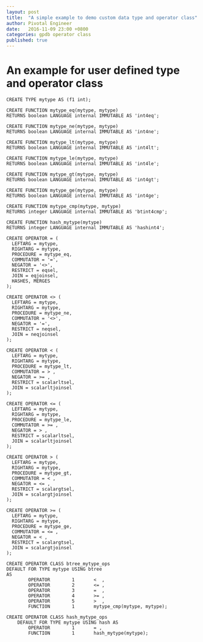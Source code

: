 ```yaml
---
layout: post
title:  "A simple example to demo custom data type and operator class"
author: Pivotal Engineer
date:   2016-11-09 23:00 +0800
categories: gpdb operator class
published: true
---
```


# An example for user defined type and operator class

    CREATE TYPE mytype AS (f1 int);

    CREATE FUNCTION mytype_eq(mytype, mytype)
    RETURNS boolean LANGUAGE internal IMMUTABLE AS 'int4eq';

    CREATE FUNCTION mytype_ne(mytype, mytype)
    RETURNS boolean LANGUAGE internal IMMUTABLE AS 'int4ne';

    CREATE FUNCTION mytype_lt(mytype, mytype)
    RETURNS boolean LANGUAGE internal IMMUTABLE AS 'int4lt';

    CREATE FUNCTION mytype_le(mytype, mytype)
    RETURNS boolean LANGUAGE internal IMMUTABLE AS 'int4le';

    CREATE FUNCTION mytype_gt(mytype, mytype)
    RETURNS boolean LANGUAGE internal IMMUTABLE AS 'int4gt';

    CREATE FUNCTION mytype_ge(mytype, mytype)
    RETURNS boolean LANGUAGE internal IMMUTABLE AS 'int4ge';

    CREATE FUNCTION mytype_cmp(mytype, mytype)
    RETURNS integer LANGUAGE internal IMMUTABLE AS 'btint4cmp';

    CREATE FUNCTION hash_mytype(mytype)
    RETURNS integer LANGUAGE internal IMMUTABLE AS 'hashint4';

    CREATE OPERATOR = (
      LEFTARG = mytype,
      RIGHTARG = mytype,
      PROCEDURE = mytype_eq,
      COMMUTATOR = '=',
      NEGATOR = '<>',
      RESTRICT = eqsel,
      JOIN = eqjoinsel,
      HASHES, MERGES
    );

    CREATE OPERATOR <> (
      LEFTARG = mytype,
      RIGHTARG = mytype,
      PROCEDURE = mytype_ne,
      COMMUTATOR = '<>',
      NEGATOR = '=',
      RESTRICT = neqsel,
      JOIN = neqjoinsel
    );

    CREATE OPERATOR < (
      LEFTARG = mytype,
      RIGHTARG = mytype,
      PROCEDURE = mytype_lt,
      COMMUTATOR = > ,
      NEGATOR = >= ,
      RESTRICT = scalarltsel,
      JOIN = scalarltjoinsel
    );

    CREATE OPERATOR <= (
      LEFTARG = mytype,
      RIGHTARG = mytype,
      PROCEDURE = mytype_le,
      COMMUTATOR = >= ,
      NEGATOR = > ,
      RESTRICT = scalarltsel,
      JOIN = scalarltjoinsel
    );

    CREATE OPERATOR > (
      LEFTARG = mytype,
      RIGHTARG = mytype,
      PROCEDURE = mytype_gt,
      COMMUTATOR = < ,
      NEGATOR = <= ,
      RESTRICT = scalargtsel,
      JOIN = scalargtjoinsel
    );

    CREATE OPERATOR >= (
      LEFTARG = mytype,
      RIGHTARG = mytype,
      PROCEDURE = mytype_ge,
      COMMUTATOR = <= ,
      NEGATOR = < ,
      RESTRICT = scalargtsel,
      JOIN = scalargtjoinsel
    );

    CREATE OPERATOR CLASS btree_mytype_ops
    DEFAULT FOR TYPE mytype USING btree
    AS
            OPERATOR        1       <  ,
            OPERATOR        2       <= ,
            OPERATOR        3       =  ,
            OPERATOR        4       >= ,
            OPERATOR        5       >  ,
            FUNCTION        1       mytype_cmp(mytype, mytype);

    CREATE OPERATOR CLASS hash_mytype_ops
        DEFAULT FOR TYPE mytype USING hash AS
            OPERATOR        1       = ,
            FUNCTION        1       hash_mytype(mytype);